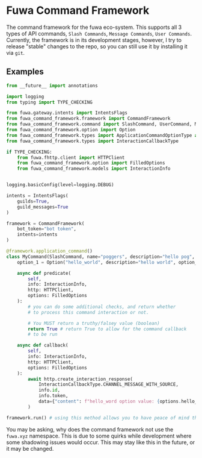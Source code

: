 # Fuwa Command Framework

The command framework for the fuwa eco-system. This supports all 3 types of API commands, `Slash Commands`, `Message Commands`, `User Commands`.
Currently, the framework is in its development stages, however, I try to release "stable" changes to the repo, so you can still use it by installing it via `git`.


## Examples

```py
from __future__ import annotations

import logging
from typing import TYPE_CHECKING

from fuwa.gateway.intents import IntentsFlags
from fuwa_command_framework.framework import CommandFramework
from fuwa_command_framework.command import SlashCommand, UserCommand, MessageCommand
from fuwa_command_framework.option import Option
from fuwa_command_framework.types import ApplicationCommandOptionType as OptType
from fuwa_command_framework.types import InteractionCallbackType

if TYPE_CHECKING:
    from fuwa.fhttp.client import HTTPClient
    from fuwa_command_framework.option import FilledOptions
    from fuwa_command_framework.models import InteractionInfo


logging.basicConfig(level=logging.DEBUG)

intents = IntentsFlags(
    guilds=True,
    guild_messages=True
)

framework = CommandFramework(
    bot_token="bot token",
    intents=intents
)

@framework.application_command()
class MyCommand(SlashCommand, name="poggers", description="hello pog", guild_id=00000000):
    option_1 = Option("hello_world", description="hello world", option_type=OptType.BOOLEAN)

    async def predicate(
        self,
        info: InteractionInfo,
        http: HTTPClient,
        options: FilledOptions
    ):
        # you can do some additional checks, and return whether
        # to process this command interaction or not.

        # You MUST return a truthy/falsey value (boolean)
        return True # return True to allow for the command callback
        # to be run

    async def callback(
        self,
        info: InteractionInfo,
        http: HTTPClient,
        options: FilledOptions
    ):
        await http.create_interaction_response(
            InteractionCallbackType.CHANNEL_MESSAGE_WITH_SOURCE,
            info.id,
            info.token,
            data={"content": f"hello_word option value: {options.hello_world}"}
        )

framework.run() # using this method allows you to have peace of mind that the event loop is handled safely
```

You may be asking, why does the command framework not use the `fuwa.xyz` namespace. This is due to some quirks while development where some shadowing issues would occur. This may stay like this in the future, or it may be changed.
